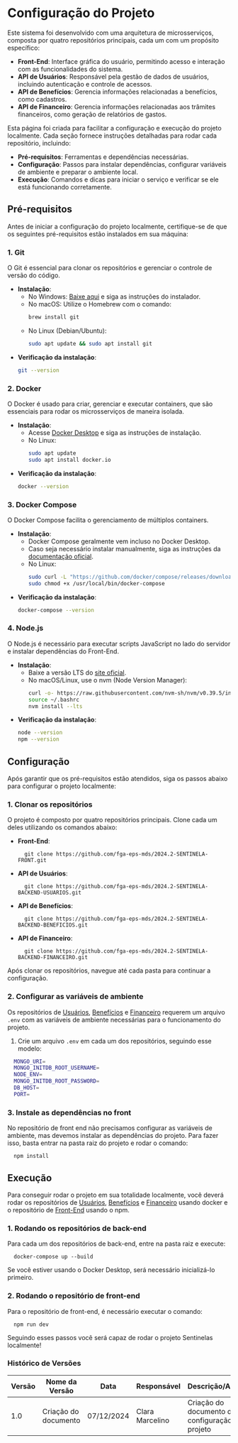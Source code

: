 # Configuração do Projeto

Este sistema foi desenvolvido com uma arquitetura de microsserviços, composta por quatro repositórios principais, cada um com um propósito específico:

- **Front-End**: Interface gráfica do usuário, permitindo acesso e interação com as funcionalidades do sistema.
- **API de Usuários**: Responsável pela gestão de dados de usuários, incluindo autenticação e controle de acessos.
- **API de Benefícios**: Gerencia informações relacionadas a benefícios, como cadastros.
- **API de Financeiro**: Gerencia informações relacionadas aos trâmites financeiros, como geração de relatórios de gastos.

Esta página foi criada para facilitar a configuração e execução do projeto localmente. Cada seção fornece instruções detalhadas para rodar cada repositório, incluindo:

- **Pré-requisitos**: Ferramentas e dependências necessárias.
- **Configuração**: Passos para instalar dependências, configurar variáveis de ambiente e preparar o ambiente local.
- **Execução**: Comandos e dicas para iniciar o serviço e verificar se ele está funcionando corretamente.

## **Pré-requisitos**

Antes de iniciar a configuração do projeto localmente, certifique-se de que os seguintes pré-requisitos estão instalados em sua máquina:

### **1. Git**
O Git é essencial para clonar os repositórios e gerenciar o controle de versão do código.

- **Instalação**:
  - No Windows: [Baixe aqui](https://git-scm.com/download/win) e siga as instruções do instalador.
  - No macOS: Utilize o Homebrew com o comando:
    ```bash
    brew install git
    ```
  - No Linux (Debian/Ubuntu):
    ```bash
    sudo apt update && sudo apt install git
    ```
- **Verificação da instalação**:
    ```bash
    git --version
    ```

### **2. Docker**
O Docker é usado para criar, gerenciar e executar containers, que são essenciais para rodar os microsserviços de maneira isolada.

- **Instalação**:
  - Acesse [Docker Desktop](https://www.docker.com/products/docker-desktop/) e siga as instruções de instalação.
  - No Linux:
    ```bash
    sudo apt update
    sudo apt install docker.io
    ```
- **Verificação da instalação**:
    ```bash
    docker --version
    ```

### **3. Docker Compose**
O Docker Compose facilita o gerenciamento de múltiplos containers.

- **Instalação**:
  - Docker Compose geralmente vem incluso no Docker Desktop.
  - Caso seja necessário instalar manualmente, siga as instruções da [documentação oficial](https://docs.docker.com/compose/install/).
  - No Linux:
    ```bash
    sudo curl -L "https://github.com/docker/compose/releases/download/$(curl -s https://api.github.com/repos/docker/compose/releases/latest | grep 'tag_name' | cut -d '"' -f4)/docker-compose-$(uname -s)-$(uname -m)" -o /usr/local/bin/docker-compose
    sudo chmod +x /usr/local/bin/docker-compose
    ```
- **Verificação da instalação**:
    ```bash
    docker-compose --version
    ```

### **4. Node.js**
O Node.js é necessário para executar scripts JavaScript no lado do servidor e instalar dependências do Front-End.

- **Instalação**:
  - Baixe a versão LTS do [site oficial](https://nodejs.org/).
  - No macOS/Linux, use o nvm (Node Version Manager):
    ```bash
    curl -o- https://raw.githubusercontent.com/nvm-sh/nvm/v0.39.5/install.sh | bash
    source ~/.bashrc
    nvm install --lts
    ```
- **Verificação da instalação**:
    ```bash
    node --version
    npm --version
    ```

## **Configuração**

Após garantir que os pré-requisitos estão atendidos, siga os passos abaixo para configurar o projeto localmente:

### **1. Clonar os repositórios**
O projeto é composto por quatro repositórios principais. Clone cada um deles utilizando os comandos abaixo:

- **Front-End**:
    ```
      git clone https://github.com/fga-eps-mds/2024.2-SENTINELA-FRONT.git
    ```
- **API de Usuários**:
    ```
      git clone https://github.com/fga-eps-mds/2024.2-SENTINELA-BACKEND-USUARIOS.git
    ```
- **API de Benefícios**:
    ```
      git clone https://github.com/fga-eps-mds/2024.2-SENTINELA-BACKEND-BENEFICIOS.git
    ```
- **API de Financeiro**:
    ```
      git clone https://github.com/fga-eps-mds/2024.2-SENTINELA-BACKEND-FINANCEIRO.git
    ```

Após clonar os repositórios, navegue até cada pasta para continuar a configuração.

### **2. Configurar as variáveis de ambiente**
Os repositórios de [Usuários](https://github.com/fga-eps-mds/2024.2-SENTINELA-BACKEND-USUARIOS.git), [Benefícios](https://github.com/fga-eps-mds/2024.2-SENTINELA-BACKEND-BENEFICIOS.git) e [Financeiro](https://github.com/fga-eps-mds/2024.2-SENTINELA-BACKEND-FINANCEIRO.git) requerem um arquivo `.env` com as variáveis de ambiente necessárias para o funcionamento do projeto.

1. Crie um arquivo `.env` em cada um dos repositórios, seguindo esse modelo:

```bash
  MONGO_URI=
  MONGO_INITDB_ROOT_USERNAME=
  NODE_ENV=
  MONGO_INITDB_ROOT_PASSWORD=
  DB_HOST=
  PORT=
```

### **3. Instale as dependências no front**
No repositório de front end não precisamos configurar as variáveis de ambiente, mas devemos instalar as dependências do projeto. Para fazer isso, basta entrar na pasta raiz do projeto e rodar o comando:

  ```
    npm install
  ```

## Execução

Para conseguir rodar o projeto em sua totalidade localmente, você deverá rodar os repositórios de [Usuários](https://github.com/fga-eps-mds/2024.2-SENTINELA-BACKEND-USUARIOS.git), [Benefícios](https://github.com/fga-eps-mds/2024.2-SENTINELA-BACKEND-BENEFICIOS.git) e [Financeiro](https://github.com/fga-eps-mds/2024.2-SENTINELA-BACKEND-FINANCEIRO.git) usando docker e o repositório de [Front-End](https://github.com/fga-eps-mds/2024.2-SENTINELA-FRONT.git) usando o npm.

### 1. Rodando os repositórios de back-end

Para cada um dos repositórios de back-end, entre na pasta raiz e execute:

```
  docker-compose up --build
```

Se você estiver usando o Docker Desktop, será necessário inicializá-lo primeiro.

### 2. Rodando o repositório de front-end

Para o repositório de front-end, é necessário executar o comando:

```
  npm run dev
```

Seguindo esses passos você será capaz de rodar o projeto Sentinelas localmente!

### **Histórico de Versões**

| **Versão** | **Nome da Versão**      | **Data**      | **Responsável**         | **Descrição/Alterações**                                 |
|------------|-------------------------|---------------|-------------------------|----------------------------------------------------------|
|   1.0      | Criação do documento    | 07/12/2024    | Clara Marcelino         | Criação do documento de configuração do projeto          |
